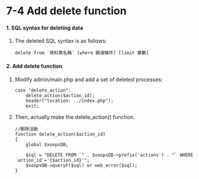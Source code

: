 # 7-4 Add delete function

#### 1. SQL syntax for deleting data

1. The deleted SQL syntax is as follows:

   ```text
   delete from `資料表名稱` [where 篩選條件] [limit 筆數]
   ```

#### 2. Add delete function

1. Modify admin/main.php and add a set of deleted processes:

   ```text
   case "delete_action":
       delete_action($action_id);
       header("location: ../index.php");
       exit;
   ```

2. Then, actually make the delete\_action\(\) function.

   ```text
   //刪除活動
   function delete_action($action_id)
   {
       global $xoopsDB;

       $sql = "DELETE FROM `" . $xoopsDB->prefix('actions') . "` WHERE `action_id`='{$action_id}'";
       $xoopsDB->queryF($sql) or web_error($sql);
   }
   ```

